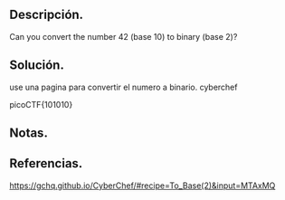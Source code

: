 ## Descripción.

Can you convert the number 42 (base 10) to binary (base 2)?

## Solución.
use una pagina para convertir el numero a binario.
cyberchef

picoCTF{101010}

## Notas.

## Referencias.

https://gchq.github.io/CyberChef/#recipe=To_Base(2)&input=MTAxMQ